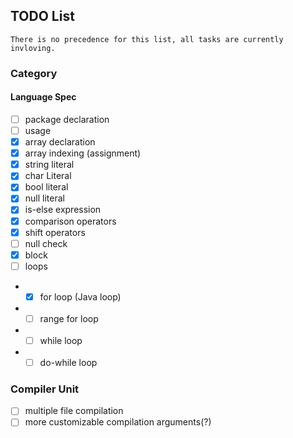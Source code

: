 ## TODO List
``There is no precedence for this list, all tasks are currently invloving.``
### Category
#### Language Spec

- [ ] package declaration
- [ ] usage
- [x] array declaration
- [x] array indexing (assignment)
- [x] string literal
- [x] char Literal
- [x] bool literal
- [x] null literal
- [x] is-else expression
- [x] comparison operators
- [x] shift operators
- [ ] null check
- [x] block
- [ ] loops
- - [x] for loop (Java loop)
- - [ ] range for loop
- - [ ] while loop
- - [ ] do-while loop

### Compiler Unit

- [ ] multiple file compilation
- [ ] more customizable compilation arguments(?)
